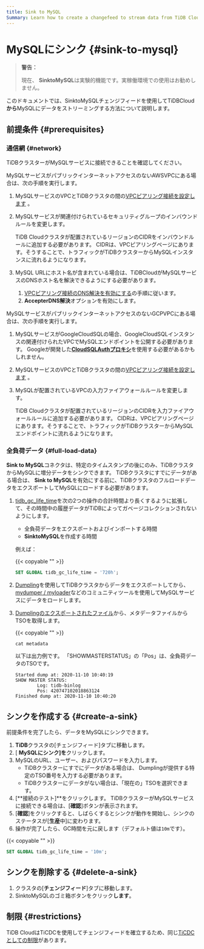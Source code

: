 ```yaml
---
title: Sink to MySQL
Summary: Learn how to create a changefeed to stream data from TiDB Cloud to MySQL.
---
```


# MySQLにシンク {#sink-to-mysql}

> **警告：**
>
> 現在、 **SinktoMySQL**は実験的機能です。実稼働環境での使用はお勧めしません。

このドキュメントでは、SinktoMySQLチェンジフィードを使用してTiDBCloud**から**MySQLにデータをストリーミングする方法について説明します。

## 前提条件 {#prerequisites}

### 通信網 {#network}

TiDBクラスターがMySQLサービスに接続できることを確認してください。

MySQLサービスがパブリックインターネットアクセスのないAWSVPCにある場合は、次の手順を実行します。

1.  MySQLサービスのVPCとTiDBクラスタの間の[VPCピアリング接続を設定します](/tidb-cloud/set-up-vpc-peering-connections.md) 。

2.  MySQLサービスが関連付けられているセキュリティグループのインバウンドルールを変更します。

    TiDB Cloudクラスタが配置されているリージョンのCIDRをインバウンドルールに追加する必要があります。 CIDRは、VPCピアリングページにあります。そうすることで、トラフィックがTiDBクラスターからMySQLインスタンスに流れるようになります。

3.  MySQL URLにホスト名が含まれている場合は、TiDBCloudがMySQLサービスのDNSホスト名を解決できるようにする必要があります。

    1.  [VPCピアリング接続のDNS解決を有効にする](https://docs.aws.amazon.com/vpc/latest/peering/modify-peering-connections.html#vpc-peering-dns)の手順に従います。
    2.  **AccepterDNS解決**オプションを有効にします。

MySQLサービスがパブリックインターネットアクセスのないGCPVPCにある場合は、次の手順を実行します。

1.  MySQLサービスがGoogleCloudSQLの場合、GoogleCloudSQLインスタンスの関連付けられたVPCでMySQLエンドポイントを公開する必要があります。 Googleが開発した[**CloudSQLAuthプロキシ**](https://cloud.google.com/sql/docs/mysql/sql-proxy)を使用する必要があるかもしれません。
2.  MySQLサービスのVPCとTiDBクラスタの間の[VPCピアリング接続を設定します](/tidb-cloud/set-up-vpc-peering-connections.md) 。
3.  MySQLが配置されているVPCの入力ファイアウォールルールを変更します。

    TiDB Cloudクラスタが配置されているリージョンのCIDRを入力ファイアウォールルールに追加する必要があります。 CIDRは、VPCピアリングページにあります。そうすることで、トラフィックがTiDBクラスターからMySQLエンドポイントに流れるようになります。

### 全負荷データ {#full-load-data}

**Sink to MySQL**コネクタは、特定のタイムスタンプの後にのみ、TiDBクラスタからMySQLに増分データをシンクできます。 TiDBクラスタにすでにデータがある場合は、 <strong>Sink to MySQL</strong>を有効にする前に、TiDBクラスタのフルロードデータをエクスポートしてMySQLにロードする必要があります。

1.  [tidb_gc_life_time](https://docs.pingcap.com/tidb/stable/system-variables#tidb_gc_life_time-new-in-v50)を次の2つの操作の合計時間より長くするように拡張して、その時間中の履歴データがTiDBによってガベージコレクションされないようにします。

    -   全負荷データをエクスポートおよびインポートする時間
    -   **SinktoMySQL**を作成する時間

    例えば：

    {{< copyable "" >}}

    ```sql
    SET GLOBAL tidb_gc_life_time = '720h';
    ```

2.  [Dumpling](https://docs.pingcap.com/tidb/stable/dumpling-overview)を使用してTiDBクラスタからデータをエクスポートしてから、 [mydumper / myloader](https://centminmod.com/mydumper.html)などのコミュニティツールを使用してMySQLサービスにデータをロードします。

3.  [Dumplingのエクスポートされたファイル](https://docs.pingcap.com/tidb/stable/dumpling-overview#format-of-exported-files)から、メタデータファイルからTSOを取得します。

    {{< copyable "" >}}

    ```shell
    cat metadata
    ```

    以下は出力例です。 「SHOWMASTERSTATUS」の「Pos」は、全負荷データのTSOです。

    ```
    Started dump at: 2020-11-10 10:40:19
    SHOW MASTER STATUS:
            Log: tidb-binlog
            Pos: 420747102018863124
    Finished dump at: 2020-11-10 10:40:20
    ```

## シンクを作成する {#create-a-sink}

前提条件を完了したら、データをMySQLにシンクできます。

1.  **TiDB**クラスタの[チェンジフィード]タブに移動します。
2.  [ **MySQLにシンク]を**クリックします。
3.  MySQLのURL、ユーザー、およびパスワードを入力します。
    -   TiDBクラスターにすでにデータがある場合は、 Dumplingが提供する特定のTSO番号を入力する必要があります。
    -   TiDBクラスターにデータがない場合は、「現在の」TSOを選択できます。
4.  [**接続のテスト]**をクリックします。 TiDBクラスターがMySQLサービスに接続できる場合は、[<strong>確認</strong>]ボタンが表示されます。
5.  [**確認**]をクリックすると、しばらくするとシンクが動作を開始し、シンクのステータスが[<strong>生産</strong>中]に変わります。
6.  操作が完了したら、GC時間を元に戻します（デフォルト値は`10m`です）。

{{< copyable "" >}}

```sql
SET GLOBAL tidb_gc_life_time = '10m';
```

## シンクを削除する {#delete-a-sink}

1.  クラスタの[**チェンジフィード**]タブに移動します。
2.  SinktoMySQLのゴミ箱ボタンをクリック**します**。

## 制限 {#restrictions}

TiDB CloudはTiCDCを使用してチェンジフィードを確立するため、同じ[TiCDCとしての制限](https://docs.pingcap.com/tidb/stable/ticdc-overview#restrictions)があります。
